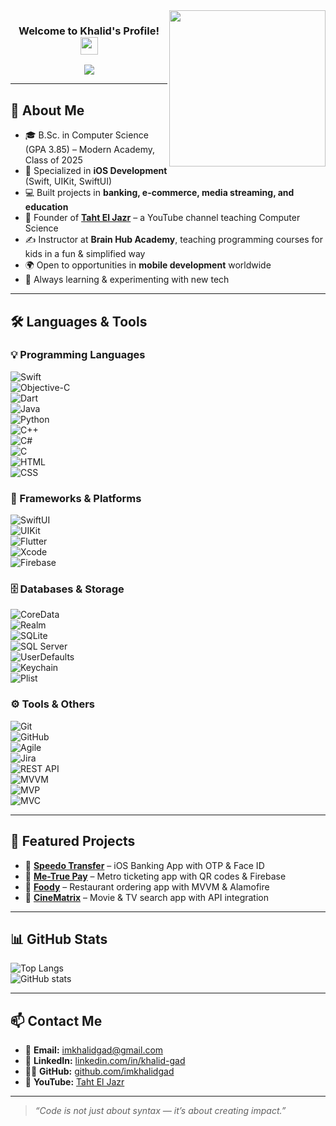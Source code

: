 <img width="250" align="right" src="https://c.tenor.com/_DOBjnGspYAAAAAM/code-coding.gif">

<h3 align="center">
  Welcome to Khalid's Profile!
  <img src="https://media.giphy.com/media/hvRJCLFzcasrR4ia7z/giphy.gif" width="28">
</h3>

<!-- Typing SVG Animation -->
<p align="center">
  <a href="https://github.com/DenverCoder1/readme-typing-svg">
    <img src="https://readme-typing-svg.herokuapp.com/?lines=iOS%20Software%20Engineer;Programming%20Instructor;Always%20Learning%20New%20Things!&font=Fira%20Code&center=true&width=600&height=45&color=f75c7e&vCenter=true&size=22">
  </a>
  <br>
</p> 

---

## 🧠 About Me  

- 🎓 B.Sc. in Computer Science (GPA 3.85) – Modern Academy, Class of 2025  
-   Specialized in **iOS Development** (Swift, UIKit, SwiftUI)
- 💻 Built projects in **banking, e-commerce, media streaming, and education**  
- 🎥 Founder of [**Taht El Jazr**](https://youtube.com/@Taht_ELJAZR) – a YouTube channel teaching Computer Science  
- ✍️ Instructor at **Brain Hub Academy**, teaching programming courses for kids in a fun & simplified way
- 🌍 Open to opportunities in **mobile development** worldwide 
- 🚀 Always learning & experimenting with new tech

---

## 🛠️ Languages & Tools  

### 💡 Programming Languages  
![Swift](https://img.shields.io/badge/Swift-FA7343?logo=swift&logoColor=white)  
![Objective-C](https://img.shields.io/badge/Objective--C-000000?logo=apple&logoColor=white)  
![Dart](https://img.shields.io/badge/Dart-0175C2?logo=dart&logoColor=white)  
![Java](https://img.shields.io/badge/Java-007396?logo=java&logoColor=white)  
![Python](https://img.shields.io/badge/Python-3776AB?logo=python&logoColor=white)  
![C++](https://img.shields.io/badge/C++-00599C?logo=c%2b%2b&logoColor=white)  
![C#](https://img.shields.io/badge/C%23-239120?logo=c-sharp&logoColor=white)  
![C](https://img.shields.io/badge/C-00599C?logo=c&logoColor=white)  
![HTML](https://img.shields.io/badge/HTML5-E34F26?logo=html5&logoColor=white)  
![CSS](https://img.shields.io/badge/CSS3-1572B6?logo=css3&logoColor=white)  

### 📱 Frameworks & Platforms  
![SwiftUI](https://img.shields.io/badge/SwiftUI-0A84FF?logo=swift&logoColor=white)  
![UIKit](https://img.shields.io/badge/UIKit-000000?logo=apple&logoColor=white)  
![Flutter](https://img.shields.io/badge/Flutter-02569B?logo=flutter&logoColor=white)  
![Xcode](https://img.shields.io/badge/Xcode-147EFB?logo=xcode&logoColor=white)  
![Firebase](https://img.shields.io/badge/Firebase-FFCA28?logo=firebase&logoColor=black)  

### 🗄️ Databases & Storage  
![CoreData](https://img.shields.io/badge/CoreData-0A84FF?logo=apple&logoColor=white)  
![Realm](https://img.shields.io/badge/Realm-39477F?logo=realm&logoColor=white)  
![SQLite](https://img.shields.io/badge/SQLite-003B57?logo=sqlite&logoColor=white)  
![SQL Server](https://img.shields.io/badge/SQL%20Server-CC2927?logo=microsoft-sql-server&logoColor=white)  
![UserDefaults](https://img.shields.io/badge/UserDefaults-000000?logo=apple&logoColor=white)  
![Keychain](https://img.shields.io/badge/Keychain-000000?logo=apple&logoColor=white)  
![Plist](https://img.shields.io/badge/Plist-000000?logo=apple&logoColor=white)  

### ⚙️ Tools & Others  
![Git](https://img.shields.io/badge/Git-F05032?logo=git&logoColor=white)  
![GitHub](https://img.shields.io/badge/GitHub-181717?logo=github&logoColor=white)  
![Agile](https://img.shields.io/badge/Agile-2496ED?logo=trello&logoColor=white)  
![Jira](https://img.shields.io/badge/Jira-0052CC?logo=jira&logoColor=white)  
![REST API](https://img.shields.io/badge/REST-02569B?logo=postman&logoColor=white)  
![MVVM](https://img.shields.io/badge/MVVM-000000?logo=apple&logoColor=white)  
![MVP](https://img.shields.io/badge/MVP-000000?logo=apple&logoColor=white)  
![MVC](https://img.shields.io/badge/MVC-000000?logo=apple&logoColor=white)  

---

## 🚀 Featured Projects  

- 🔹 [**Speedo Transfer**](https://github.com/imkhalidgad/Speedo-Transfer) – iOS Banking App with OTP & Face ID  
- 🔹 [**Me-True Pay**](https://github.com/imkhalidgad/Me-True-Pay) – Metro ticketing app with QR codes & Firebase  
- 🔹 [**Foody**](https://github.com/imkhalidgad/Foody) – Restaurant ordering app with MVVM & Alamofire  
- 🔹 [**CineMatrix**](https://github.com/imkhalidgad/CineMatrix) – Movie & TV search app with API integration  

---

## 📊 GitHub Stats  

![Top Langs](https://github-readme-stats.vercel.app/api/top-langs/?username=imkhalidgad&layout=compact&theme=tokyonight)  
![GitHub stats](https://github-readme-stats.vercel.app/api?username=imkhalidgad&show_icons=true&theme=tokyonight)  

---

## 📫 Contact Me  

- 📧 **Email:** [imkhalidgad@gmail.com](mailto:imkhalidgad@gmail.com)  
- 💼 **LinkedIn:** [linkedin.com/in/khalid-gad](https://www.linkedin.com/in/khalid-gad)  
- 👨‍💻 **GitHub:** [github.com/imkhalidgad](https://github.com/imkhalidgad)  
- 🎥 **YouTube:** [Taht El Jazr](https://youtube.com/@Taht_ELJAZR)  

---

> *“Code is not just about syntax — it’s about creating impact.”*  
